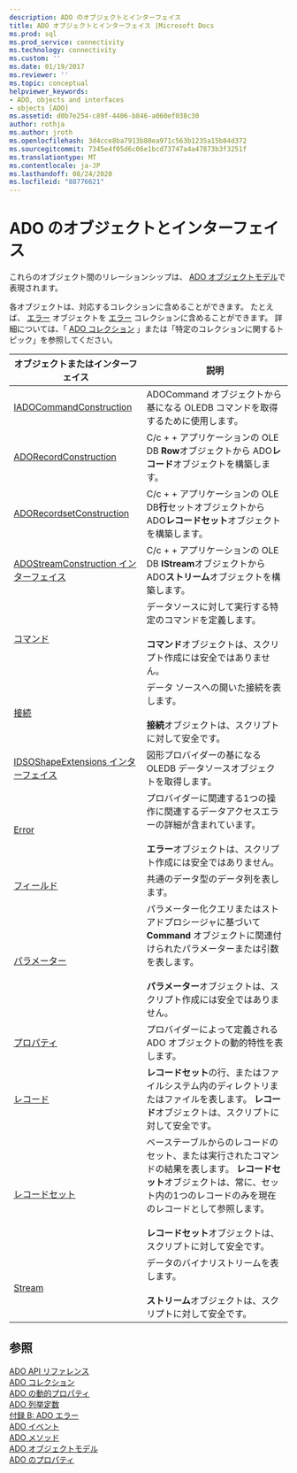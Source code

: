 ```yaml
---
description: ADO のオブジェクトとインターフェイス
title: ADO オブジェクトとインターフェイス |Microsoft Docs
ms.prod: sql
ms.prod_service: connectivity
ms.technology: connectivity
ms.custom: ''
ms.date: 01/19/2017
ms.reviewer: ''
ms.topic: conceptual
helpviewer_keywords:
- ADO, objects and interfaces
- objects [ADO]
ms.assetid: d0b7e254-c89f-4406-b846-a060ef038c30
author: rothja
ms.author: jroth
ms.openlocfilehash: 3d4cce8ba7913b80ea971c563b1235a15b84d372
ms.sourcegitcommit: 7345e4f05d6c06e1bcd73747a4a47873b3f3251f
ms.translationtype: MT
ms.contentlocale: ja-JP
ms.lasthandoff: 08/24/2020
ms.locfileid: "88776621"
---
```

# <a name="ado-objects-and-interfaces"></a>ADO のオブジェクトとインターフェイス
これらのオブジェクト間のリレーションシップは、 [ADO オブジェクトモデル](./ado-object-model.md)で表現されます。  
  
 各オブジェクトは、対応するコレクションに含めることができます。 たとえば、 [エラー](./error-object.md) オブジェクトを [エラー](./errors-collection-ado.md) コレクションに含めることができます。 詳細については、「 [ADO コレクション](./ado-collections.md) 」または「特定のコレクションに関するトピック」を参照してください。  
  
|オブジェクトまたはインターフェイス|説明|  
|-|-|  
|[IADOCommandConstruction](/previous-versions/windows/desktop/aa965677(v=vs.85))|ADOCommand オブジェクトから基になる OLEDB コマンドを取得するために使用します。|  
|[ADORecordConstruction](./adorecordconstruction-interface.md)|C/c + + アプリケーションの OLE DB **Row**オブジェクトから ADO**レコード**オブジェクトを構築します。|  
|[ADORecordsetConstruction](./adorecordsetconstruction-interface.md)|C/c + + アプリケーションの OLE DB**行**セットオブジェクトから ADO**レコードセット**オブジェクトを構築します。|  
|[ADOStreamConstruction インターフェイス](./adostreamconstruction-interface.md)|C/c + + アプリケーションの OLE DB **IStream**オブジェクトから ADO**ストリーム**オブジェクトを構築します。|  
|[コマンド](./command-object-ado.md)|データソースに対して実行する特定のコマンドを定義します。<br /><br /> **コマンド**オブジェクトは、スクリプト作成には安全ではありません。|  
|[接続](./connection-object-ado.md)|データ ソースへの開いた接続を表します。<br /><br /> **接続**オブジェクトは、スクリプトに対して安全です。|  
|[IDSOShapeExtensions インターフェイス](./idsoshapeextensions-interface.md)|図形プロバイダーの基になる OLEDB データソースオブジェクトを取得します。|  
|[Error](./error-object.md)|プロバイダーに関連する1つの操作に関連するデータアクセスエラーの詳細が含まれています。<br /><br /> **エラー**オブジェクトは、スクリプト作成には安全ではありません。|  
|[フィールド](./field-object.md)|共通のデータ型のデータ列を表します。|  
|[パラメーター](./parameter-object.md)|パラメーター化クエリまたはストアドプロシージャに基づいて **Command** オブジェクトに関連付けられたパラメーターまたは引数を表します。<br /><br /> **パラメーター**オブジェクトは、スクリプト作成には安全ではありません。|  
|[プロパティ](./property-object-ado.md)|プロバイダーによって定義される ADO オブジェクトの動的特性を表します。|  
|[レコード](./record-object-ado.md)|**レコードセット**の行、またはファイルシステム内のディレクトリまたはファイルを表します。 **レコード**オブジェクトは、スクリプトに対して安全です。|  
|[レコードセット](./recordset-object-ado.md)|ベーステーブルからのレコードのセット、または実行されたコマンドの結果を表します。 **レコードセット**オブジェクトは、常に、セット内の1つのレコードのみを現在のレコードとして参照します。<br /><br /> **レコードセット**オブジェクトは、スクリプトに対して安全です。|  
|[Stream](./stream-object-ado.md)|データのバイナリストリームを表します。<br /><br /> **ストリーム**オブジェクトは、スクリプトに対して安全です。|  
  
## <a name="see-also"></a>参照  
 [ADO API リファレンス](./ado-api-reference.md)   
 [ADO コレクション](./ado-collections.md)   
 [ADO の動的プロパティ](./ado-dynamic-properties.md)   
 [ADO 列挙定数](./ado-enumerated-constants.md)   
 [付録 B: ADO エラー](../../guide/appendixes/appendix-b-ado-errors.md)   
 [ADO イベント](./ado-events.md)   
 [ADO メソッド](./ado-methods.md)   
 [ADO オブジェクトモデル](./ado-object-model.md)   
 [ADO のプロパティ](./ado-properties.md)